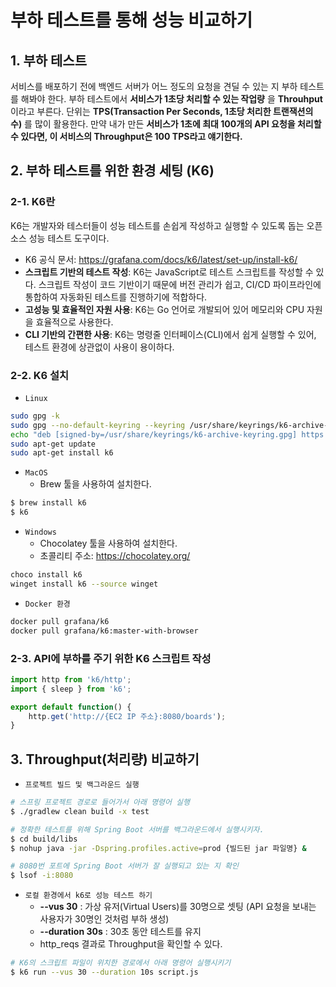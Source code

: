 # 부하 테스트를 통해 성능 비교하기

## 1. 부하 테스트

서비스를 배포하기 전에 백엔드 서버가 어느 정도의 요청을 견딜 수 있는 지 부하 테스트를 해봐야 한다. 부하 테스트에서 __서비스가 1초당 처리할 수 있는 작업량__ 을 __Throuhput__ 이라고 부른다. 단위는 __TPS(Transaction Per Seconds, 1초당 처리한 트랜잭션의 수)__ 를 많이 활용한다. 만약 내가 만든 __서비스가 1초에 최대 100개의 API 요청을 처리할 수 있다면, 이 서비스의 Throughput은 100 TPS라고 얘기한다.__

## 2. 부하 테스트를 위한 환경 세팅 (K6)

### 2-1. K6란

K6는 개발자와 테스터들이 성능 테스트를 손쉽게 작성하고 실행할 수 있도록 돕는 오픈 소스 성능 테스트 도구이다.

 - K6 공식 문서: https://grafana.com/docs/k6/latest/set-up/install-k6/
 - __스크립트 기반의 테스트 작성__: K6는 JavaScript로 테스트 스크립트를 작성할 수 있다. 스크립트 작성이 코드 기반이기 때문에 버전 관리가 쉽고, CI/CD 파이프라인에 통합하여 자동화된 테스트를 진행하기에 적합하다.
 - __고성능 및 효율적인 자원 사용__: K6는 Go 언어로 개발되어 있어 메모리와 CPU 자원을 효율적으로 사용한다.
 - __CLI 기반의 간편한 사용__: K6는 명령줄 인터페이스(CLI)에서 쉽게 실행할 수 있어, 테스트 환경에 상관없이 사용이 용이하다.

### 2-2. K6 설치

 - `Linux`
```bash
sudo gpg -k
sudo gpg --no-default-keyring --keyring /usr/share/keyrings/k6-archive-keyring.gpg --keyserver hkp://keyserver.ubuntu.com:80 --recv-keys C5AD17C747E3415A3642D57D77C6C491D6AC1D69
echo "deb [signed-by=/usr/share/keyrings/k6-archive-keyring.gpg] https://dl.k6.io/deb stable main" | sudo tee /etc/apt/sources.list.d/k6.list
sudo apt-get update
sudo apt-get install k6
```

 - `MacOS`
    - Brew 툴을 사용하여 설치한다.
```bash
$ brew install k6
$ k6
```

 - `Windows`
    - Chocolatey 툴을 사용하여 설치한다.
    - 초콜리티 주소: https://chocolatey.org/
```bash
choco install k6
winget install k6 --source winget
```

 - `Docker 환경`
```bash
docker pull grafana/k6
docker pull grafana/k6:master-with-browser
```

### 2-3. API에 부하를 주기 위한 K6 스크립트 작성

```javascript
import http from 'k6/http';
import { sleep } from 'k6';

export default function() {
    http.get('http://{EC2 IP 주소}:8080/boards');
}
```

## 3. Throughput(처리량) 비교하기

 - `프로젝트 빌드 및 백그라운드 실행`
```bash
# 스프링 프로젝트 경로로 들어가서 아래 명령어 실행
$ ./gradlew clean build -x test 

# 정확한 테스트를 위해 Spring Boot 서버를 백그라운드에서 실행시키자. 
$ cd build/libs
$ nohup java -jar -Dspring.profiles.active=prod {빌드된 jar 파일명} &

# 8080번 포트에 Spring Boot 서버가 잘 실행되고 있는 지 확인
$ lsof -i:8080
```

 - `로컬 환경에서 k6로 성능 테스트 하기`
    - __--vus 30__ : 가상 유저(Virtual Users)를 30명으로 셋팅 (API 요청을 보내는 사용자가 30명인 것처럼 부하 생성)
    - __--duration 30s__ : 30초 동안 테스트를 유지
    - http_reqs 결과로 Throughput을 확인할 수 있다.
```bash
# K6의 스크립트 파일이 위치한 경로에서 아래 명령어 실행시키기
$ k6 run --vus 30 --duration 10s script.js
```
